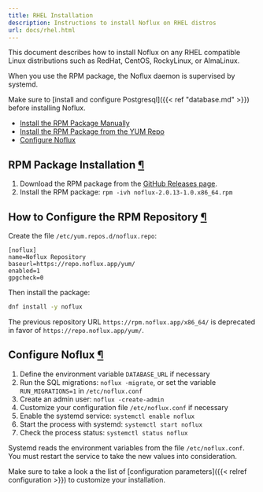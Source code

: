 ```yaml
---
title: RHEL Installation
description: Instructions to install Noflux on RHEL distros
url: docs/rhel.html
---
```


This document describes how to install Noflux on any RHEL compatible Linux distributions such as RedHat, CentOS, RockyLinux, or AlmaLinux.

When you use the RPM package, the Noflux daemon is supervised by systemd.

Make sure to [install and configure Postgresql]({{< ref "database.md" >}}) before installing Noflux.

- [Install the RPM Package Manually](#rpm-package)
- [Install the RPM Package from the YUM Repo](#rpm-repo)
- [Configure Noflux](#configuration)

<h2 id="rpm-package">RPM Package Installation <a class="anchor" href="#rpm-package" title="Permalink">¶</a></h2>

1. Download the RPM package from the [GitHub Releases page](https://github.com/fiatjaf/noflux/releases).
2. Install the RPM package: `rpm -ivh noflux-2.0.13-1.0.x86_64.rpm`

<h2 id="rpm-repo">How to Configure the RPM Repository <a class="anchor" href="#rpm-repo" title="Permalink">¶</a></h2>

Create the file `/etc/yum.repos.d/noflux.repo`:

```
[noflux]
name=Noflux Repository
baseurl=https://repo.noflux.app/yum/
enabled=1
gpgcheck=0
```

Then install the package:

```bash
dnf install -y noflux
```

<div class="warning">
The previous repository URL <code>https://rpm.noflux.app/x86_64/</code> is deprecated in favor of <code>https://repo.noflux.app/yum/</code>.
</div>


<h2 id="configuration">Configure Noflux <a class="anchor" href="#configuration" title="Permalink">¶</a></h2>

1. Define the environment variable `DATABASE_URL` if necessary
2. Run the SQL migrations: `noflux -migrate`, or set the variable `RUN_MIGRATIONS=1` in `/etc/noflux.conf`
3. Create an admin user: `noflux -create-admin`
4. Customize your configuration file `/etc/noflux.conf` if necessary
5. Enable the systemd service: `systemctl enable noflux`
6. Start the process with systemd: `systemctl start noflux`
7. Check the process status: `systemctl status noflux`

<p class="info">
Systemd reads the environment variables from the file <code>/etc/noflux.conf</code>.
You must restart the service to take the new values into consideration.
</p>

Make sure to take a look a the list of [configuration parameters]({{< relref configuration >}}) to customize your installation.
